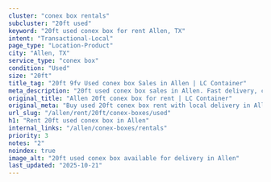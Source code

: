 ```yaml
---
cluster: "conex box rentals"
subcluster: "20ft used"
keyword: "20ft used conex box for rent Allen, TX"
intent: "Transactional-Local"
page_type: "Location-Product"
city: "Allen, TX"
service_type: "conex box"
condition: "Used"
size: "20ft"
title_tag: "20ft 9fv Used conex box Sales in Allen | LC Container"
meta_description: "20ft used conex box sales in Allen. Fast delivery, competitive pricing. Serving conex boxes area. Quote ID: 8W0. Call (214) 524-4168 for your free quote today."
original_title: "Allen 20ft conex box for rent | LC Container"
original_meta: "Buy used 20ft conex box rent with local delivery in Allen, TX. LC Container — local Since 2003. Request a fast quote today."
url_slug: "/allen/rent/20ft/conex-boxes/used"
h1: "Rent 20ft used conex box in Allen"
internal_links: "/allen/conex-boxes/rentals"
priority: 3
notes: "2"
noindex: true
image_alt: "20ft used conex box available for delivery in Allen"
last_updated: "2025-10-21"
---
```


<!-- TODO: Add unique city/inventory copy, images, and internal links here. -->
